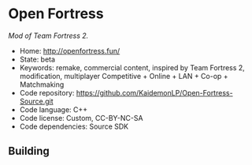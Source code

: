 # Open Fortress

_Mod of Team Fortress 2._

- Home: http://openfortress.fun/
- State: beta
- Keywords: remake, commercial content, inspired by Team Fortress 2, modification, multiplayer Competitive + Online + LAN + Co-op + Matchmaking
- Code repository: https://github.com/KaidemonLP/Open-Fortress-Source.git
- Code language: C++
- Code license: Custom, CC-BY-NC-SA
- Code dependencies: Source SDK

## Building
